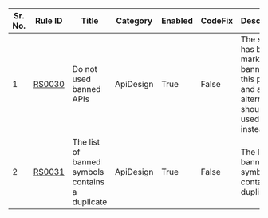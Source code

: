 
Sr. No. | Rule ID | Title | Category | Enabled | CodeFix | Description |
--------|---------|-------|----------|---------|---------|--------------------------------------------------------------------------------------------------------------|
1 | [RS0030](https://github.com/dotnet/roslyn-analyzers/blob/master/src/Microsoft.CodeAnalysis.BannedApiAnalyzers/BannedApiAnalyzers.Help.md) | Do not used banned APIs | ApiDesign | True | False | The symbol has been marked as banned in this project, and an alternate should be used instead. |
2 | [RS0031](https://github.com/dotnet/roslyn-analyzers/blob/master/src/Microsoft.CodeAnalysis.BannedApiAnalyzers/BannedApiAnalyzers.Help.md) | The list of banned symbols contains a duplicate | ApiDesign | True | False | The list of banned symbols contains a duplicate. |
